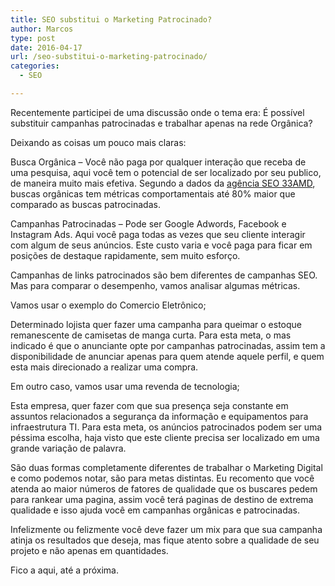 ```yaml
---
title: SEO substitui o Marketing Patrocinado?
author: Marcos
type: post
date: 2016-04-17
url: /seo-substitui-o-marketing-patrocinado/
categories:
  - SEO

---
```

Recentemente participei de uma discussão onde o tema era: É possível substituir campanhas patrocinadas e trabalhar apenas na rede Orgânica?

Deixando as coisas um pouco mais claras:

Busca Orgânica &#8211; Você não paga por qualquer interação que receba de uma pesquisa, aqui você tem o potencial de ser localizado por seu publico, de maneira muito mais efetiva. Segundo a dados da <a href="http://www.33amd.com" target="_blank">agência SEO 33AMD</a>, buscas orgânicas tem métricas comportamentais até 80% maior que comparado as buscas patrocinadas.

Campanhas Patrocinadas &#8211; Pode ser Google Adwords, Facebook e Instagram Ads. Aqui você paga todas as vezes que seu cliente interagir com algum de seus anúncios. Este custo varia e você paga para ficar em posições de destaque rapidamente, sem muito esforço.

Campanhas de links patrocinados são bem diferentes de campanhas SEO. Mas para comparar o desempenho, vamos analisar algumas métricas.

Vamos usar o exemplo do Comercio Eletrônico;
  
Determinado lojista quer fazer uma campanha para queimar o estoque remanescente de camisetas de manga curta. Para esta meta, o mas indicado é que o anunciante opte por campanhas patrocinadas, assim tem a disponibilidade de anunciar apenas para quem atende aquele perfil, e quem esta mais direcionado a realizar uma compra.

Em outro caso, vamos usar uma revenda de tecnologia;
  
Esta empresa, quer fazer com que sua presença seja constante em assuntos relacionados a segurança da informação e equipamentos para infraestrutura TI. Para esta meta, os anúncios patrocinados podem ser uma péssima escolha, haja visto que este cliente precisa ser localizado em uma grande variação de palavra.

São duas formas completamente diferentes de trabalhar o Marketing Digital e como podemos notar, são para metas distintas. Eu recomento que você atenda ao maior números de fatores de qualidade que os buscares pedem para rankear uma pagina, assim você terá paginas de destino de extrema qualidade e isso ajuda você em campanhas orgânicas e patrocinadas.

Infelizmente ou felizmente você deve fazer um mix para que sua campanha atinja os resultados que deseja, mas fique atento sobre a qualidade de seu projeto e não apenas em quantidades.

Fico a aqui, até a próxima.